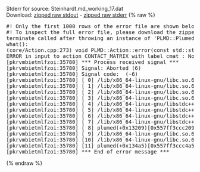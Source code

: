 Stderr for source:  Steinhardt.md_working_17.dat   
Download: [zipped raw stdout](Steinhardt.md_working_17.dat.plumed.stdout.txt.zip) - [zipped raw stderr](Steinhardt.md_working_17.dat.plumed.stderr.txt.zip) 
{% raw %}
<pre>
#! Only the first 1000 rows of the error file are shown below
#! To inspect the full error file, please download the zipped raw stderr file above
terminate called after throwing an instance of 'PLMD::Plumed::ExceptionError'
what():
(core/Action.cpp:273) void PLMD::Action::error(const std::string&) const
ERROR in input to action CONTACT_MATRIX with label cmat : No atoms have been read in
[pkrvmbietmlfzoi:35780] *** Process received signal ***
[pkrvmbietmlfzoi:35780] Signal: Aborted (6)
[pkrvmbietmlfzoi:35780] Signal code:  (-6)
[pkrvmbietmlfzoi:35780] [ 0] /lib/x86_64-linux-gnu/libc.so.6(+0x45330)[0x7f2d1f645330]
[pkrvmbietmlfzoi:35780] [ 1] /lib/x86_64-linux-gnu/libc.so.6(pthread_kill+0x11c)[0x7f2d1f69eb2c]
[pkrvmbietmlfzoi:35780] [ 2] /lib/x86_64-linux-gnu/libc.so.6(gsignal+0x1e)[0x7f2d1f64527e]
[pkrvmbietmlfzoi:35780] [ 3] /lib/x86_64-linux-gnu/libc.so.6(abort+0xdf)[0x7f2d1f6288ff]
[pkrvmbietmlfzoi:35780] [ 4] /lib/x86_64-linux-gnu/libstdc++.so.6(+0xa5ff5)[0x7f2d1faa5ff5]
[pkrvmbietmlfzoi:35780] [ 5] /lib/x86_64-linux-gnu/libstdc++.so.6(+0xbb0da)[0x7f2d1fabb0da]
[pkrvmbietmlfzoi:35780] [ 6] /lib/x86_64-linux-gnu/libstdc++.so.6(_ZSt10unexpectedv+0x0)[0x7f2d1faa5a55]
[pkrvmbietmlfzoi:35780] [ 7] /lib/x86_64-linux-gnu/libstdc++.so.6(+0xa5a6f)[0x7f2d1faa5a6f]
[pkrvmbietmlfzoi:35780] [ 8] plumed(+0x13209)[0x557ff3ccc209]
[pkrvmbietmlfzoi:35780] [ 9] /lib/x86_64-linux-gnu/libc.so.6(+0x2a1ca)[0x7f2d1f62a1ca]
[pkrvmbietmlfzoi:35780] [10] /lib/x86_64-linux-gnu/libc.so.6(__libc_start_main+0x8b)[0x7f2d1f62a28b]
[pkrvmbietmlfzoi:35780] [11] plumed(+0x134a5)[0x557ff3ccc4a5]
[pkrvmbietmlfzoi:35780] *** End of error message ***
</pre>
{% endraw %}
